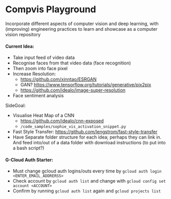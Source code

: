 # Compvis Playground
Incorporate different aspects of computer vision and deep learning, with (improving) engineering practices to learn and showcase as a computer vision repository

#### Current Idea:
-  Take input feed of video data
-  Recognise faces from that video data (face recognition)
-  Then zoom into face pixel
-  Increase Resolution:
    -  https://github.com/xinntao/ESRGAN
    -  GAN? https://www.tensorflow.org/tutorials/generative/pix2pix
    -  https://github.com/idealo/image-super-resolution 
-  Face sentiment analysis

SideGoal:

-  Visualise Heat Map of a CNN
    -  https://github.com/idealo/cnn-exposed
    -  `/code_samples/sophie_vis_activation_snippet.py`
-  Fast Style Transfer: https://github.com/lengstrom/fast-style-transfer
-  Have Separate folder structure for each idea; perhaps they can link in. And feed into/out of a data folder with download instructions (to put into a bash script?)

#### G-Cloud Auth Starter:
-  Must change gcloud auth logins/outs every time by `gcloud auth login <ENTER_EMAIL_ADDRERSS>`
-  Check account by `gcloud auth list` and change with `gcloud config set account <ACCOUNT>`
-  Confirm by running `gcloud auth list` again and `gcloud projects list`